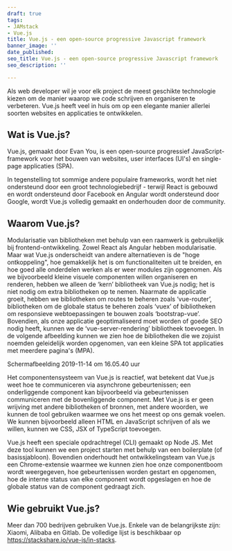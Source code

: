 ```yaml
---
draft: true
tags:
- JAMstack
- Vue.js
title: Vue.js - een open-source progressive Javascript framework
banner_image: ''
date_published: 
seo_title: Vue.js - een open-source progressive Javascript framework
seo_description: ''

---
```

Als web developer wil je voor elk project de meest geschikte technologie kiezen om de manier waarop we code schrijven en organiseren te verbeteren. Vue.js heeft veel in huis om op een elegante manier allerlei soorten websites en applicaties te ontwikkelen.

## Wat is Vue.js?
Vue.js, gemaakt door Evan You, is een open-source progressief JavaScript-framework voor het bouwen van websites, user interfaces (UI's) en single-page applicaties (SPA).

In tegenstelling tot sommige andere populaire frameworks, wordt het niet ondersteund door een groot technologiebedrijf - terwijl React is gebouwd en wordt ondersteund door Facebook en Angular wordt ondersteund door Google, wordt Vue.js volledig gemaakt en onderhouden door de community.

## Waarom Vue.js?

Modularisatie van bibliotheken met behulp van een raamwerk is gebruikelijk bij frontend-ontwikkeling. Zowel React als Angular hebben modularisatie. Maar wat Vue.js onderscheidt van andere alternatieven is de "hoge ontkoppeling", hoe gemakkelijk het is om functionaliteiten uit te breiden, en hoe goed alle onderdelen werken als er weer modules zijn opgenomen. Als we bijvoorbeeld kleine visuele componenten willen organiseren en renderen, hebben we alleen de ‘kern’ bibliotheek van Vue.js nodig; het is niet nodig om extra bibliotheken op te nemen. Naarmate de applicatie groeit, hebben we bibliotheken om routes te beheren zoals ‘vue-router’, bibliotheken om de globale status te beheren zoals ‘vuex’ of bibliotheken om responsieve webtoepassingen te bouwen zoals ‘bootstrap-vue’. Bovendien, als onze applicatie geoptimaliseerd moet worden of goede SEO nodig heeft, kunnen we de ‘vue-server-rendering’ bibliotheek toevoegen. In de volgende afbeelding kunnen we zien hoe de bibliotheken die we zojuist noemden geleidelijk worden opgenomen, van een kleine SPA tot applicaties met meerdere pagina's (MPA).

Schermafbeelding 2019-11-14 om 16.05.40 uur

Het componentensysteem van Vue.js is reactief, wat betekent dat Vue.js weet hoe te communiceren via asynchrone gebeurtenissen; een onderliggende component kan bijvoorbeeld via gebeurtenissen communiceren met de bovenliggende component. Met Vue.js is er geen wrijving met andere bibliotheken of bronnen, met andere woorden, we kunnen de tool gebruiken waarmee we ons het meest op ons gemak voelen. We kunnen bijvoorbeeld alleen HTML en JavaScript schrijven of als we willen, kunnen we CSS, JSX of TypeScript toevoegen.

Vue.js heeft een speciale opdrachtregel (CLI) gemaakt op Node JS. Met deze tool kunnen we een project starten met behulp van een boilerplate (of basissjabloon). Bovendien onderhoudt het ontwikkelingsteam van Vue.js een Chrome-extensie waarmee we kunnen zien hoe onze componentboom wordt weergegeven, hoe gebeurtenissen worden gestart en opgenomen, hoe de interne status van elke component wordt opgeslagen en hoe de globale status van de component gedraagt ​​zich.

## Wie gebruikt Vue.js?
Meer dan 700 bedrijven gebruiken Vue.js. Enkele van de belangrijkste zijn: Xiaomi, Alibaba en Gitlab. De volledige lijst is beschikbaar op https://stackshare.io/vue-js/in-stacks.